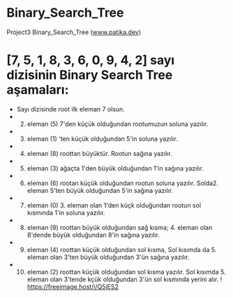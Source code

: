 # Binary_Search_Tree
Project3 Binary_Search_Tree (www.patika.dev)
# [7, 5, 1, 8, 3, 6, 0, 9, 4, 2] sayı dizisinin Binary Search Tree aşamaları:
* Sayı dizisinde root ilk eleman 7 olsun.
* 2. eleman (5) 7'den küçük olduğundan rootumuzun soluna yazılır.
* 3. eleman (1) 'ten küçük olduğundan 5'in soluna yazılır. 
* 4. eleman (8) roottan büyüktür. Rootun sağına yazılır.
* 5. eleman (3) ağaçta 1'den büyük olduğundan 1'in sağına yazılır.
* 6. eleman (6) rootan küçük olduğundan rootun soluna yazılır. Solda2. eleman 5'ten büyük olduğundan 5'in sağına yazılır.
* 7. eleman (0) 3. eleman olan 1'den küçk olduğundan rootun sol kısmında 1'in soluna yazılır.
* 8. eleman (9) roottan büyük olduğundan sağ kısma; 4. eleman olan 8'dende büyük olduğundan 8'in sağına yazılır.
* 9. eleman (4) roottan küçük olduğundan sol kısma, Sol kısımda da 5. eleman olan 3'ten büyük olduğundan 3'ün sağına yazılır.
* 10. eleman (2) roottan küçük olduğundan sol kısma yazılır. Sol kısımda 5. eleman olan 3'tende kçük olduğundan 3'ün sol kısmında yerini alır. 
! https://freeimage.host/i/Q5jES2